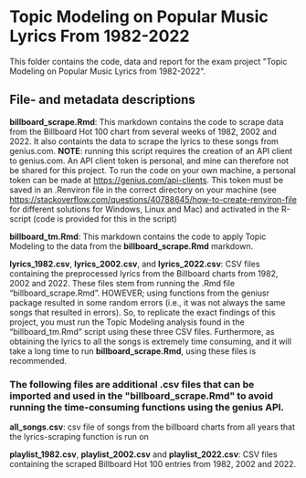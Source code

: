 # Topic Modeling on Popular Music Lyrics From 1982-2022

This folder contains the code, data and report for the exam project "Topic Modeling on Popular Music Lyrics from 1982-2022". 

## File- and metadata descriptions
**billboard_scrape.Rmd**: This markdown contains the code to scrape data from the Billboard Hot 100 chart from several weeks of 1982, 2002 and 2022. It also containts the data to scrape the lyrics to these songs from genius.com. **NOTE**: running this script requires the creation of an API client to genius.com. An API client token is personal, and mine can therefore not be shared for this project. To run the code on your own machine, a personal token can be made at https://genius.com/api-clients. This token must be saved in an .Renviron file in the correct directory on your machine (see https://stackoverflow.com/questions/40788645/how-to-create-renviron-file for different solutions for Windows, Linux and Mac) and activated in the R-script (code is provided for this in the script)

**billboard_tm.Rmd**: This markdown contains the code to apply Topic Modeling to the data from the **billboard_scrape.Rmd** markdown.

**lyrics_1982.csv**, **lyrics_2002.csv**, and **lyrics_2022.csv**: CSV files containing the preprocessed lyrics from the Billboard charts from 1982, 2002 and 2022. These files stem from running the .Rmd file “billboard_scrape.Rmd”. HOWEVER; using functions from the geniusr package resulted in some random errors (i.e., it was not always the same songs that resulted in errors). So, to replicate the exact findings of this project, you must run the Topic Modeling analysis found in the “billboard_tm.Rmd” script using these three CSV files. Furthermore, as obtaining the lyrics to all the songs is extremely time consuming, and it will take a long time to run **billboard_scrape.Rmd**, using these files is recommended.

### The following files are additional .csv files that can be imported and used in the "billboard_scrape.Rmd" to avoid running the time-consuming functions using the genius API.

**all_songs.csv**: csv file of songs from the billboard charts from all years that the lyrics-scraping function is run on

**playlist_1982.csv**, **playlist_2002.csv** and **playlist_2022.csv**: CSV files containing the scraped Billboard Hot 100 entries from 1982, 2002 and 2022.
